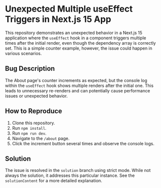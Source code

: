 # Unexpected Multiple useEffect Triggers in Next.js 15 App

This repository demonstrates an unexpected behavior in a Next.js 15 application where the `useEffect` hook in a component triggers multiple times after the initial render, even though the dependency array is correctly set.  This is a simple counter example, however, the issue could happen in various scenarios.

## Bug Description

The About page's counter increments as expected, but the console log within the `useEffect` hook shows multiple renders after the initial one.  This leads to unnecessary re-renders and can potentially cause performance issues or unexpected behavior.

## How to Reproduce

1. Clone this repository.
2. Run `npm install`.
3. Run `npm run dev`.
4. Navigate to the `/about` page.
5. Click the increment button several times and observe the console logs.

## Solution

The issue is resolved in the `solution` branch using strict mode. While not always the solution, it addresses this particular instance.  See the `solutionContent` for a more detailed explanation.